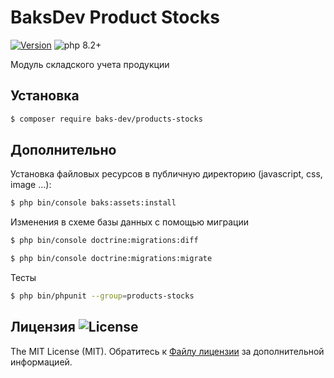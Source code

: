# BaksDev Product Stocks

[![Version](https://img.shields.io/badge/version-7.0.61-blue)](https://github.com/baks-dev/products-stocks/releases)
![php 8.2+](https://img.shields.io/badge/php-min%208.1-red.svg)

Модуль складского учета продукции

## Установка

``` bash
$ composer require baks-dev/products-stocks
```

## Дополнительно

Установка файловых ресурсов в публичную директорию (javascript, css, image ...):

``` bash
$ php bin/console baks:assets:install
```

Изменения в схеме базы данных с помощью миграции

``` bash
$ php bin/console doctrine:migrations:diff

$ php bin/console doctrine:migrations:migrate
```

Тесты

``` bash
$ php bin/phpunit --group=products-stocks
```

## Лицензия ![License](https://img.shields.io/badge/MIT-green)

The MIT License (MIT). Обратитесь к [Файлу лицензии](LICENSE.md) за дополнительной информацией.
